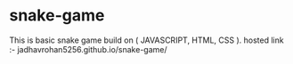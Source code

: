# snake-game
This is basic snake game build on ( JAVASCRIPT, HTML, CSS ).
hosted link :- jadhavrohan5256.github.io/snake-game/
